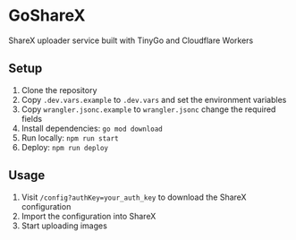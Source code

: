 # GoShareX

ShareX uploader service built with TinyGo and Cloudflare Workers

## Setup

1. Clone the repository
2. Copy `.dev.vars.example` to `.dev.vars` and set the environment variables
3. Copy `wrangler.jsonc.example` to `wrangler.jsonc` change the required fields
4. Install dependencies: `go mod download`
5. Run locally: `npm run start`
6. Deploy: `npm run deploy`

## Usage

1. Visit `/config?authKey=your_auth_key` to download the ShareX configuration
2. Import the configuration into ShareX
3. Start uploading images

